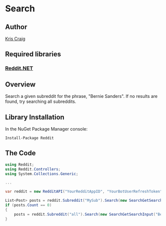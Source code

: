 # Search

## Author

[Kris Craig](../../../docs/contributors/Kris%20Craig.md)

## Required libraries

### [Reddit.NET](https://github.com/sirkris/Reddit.NET)

## Overview

Search a given subreddit for the phrase, "Bernie Sanders".  If no results are found, try searching all subreddits.

## Library Installation

In the NuGet Package Manager console:

    Install-Package Reddit

## The Code

```c#
using Reddit;
using Reddit.Controllers;
using System.Collections.Generic;

...

var reddit = new RedditAPI("YourRedditAppID", "YourBotUserRefreshToken");

List<Post> posts = reddit.Subreddit("MySub").Search(new SearchGetSearchInput("Bernie Sanders"));  // Search r/MySub
if (posts.Count == 0)
{
    posts = reddit.Subreddit("all").Search(new SearchGetSearchInput("Bernie Sanders"));  // Search r/all
}
```
